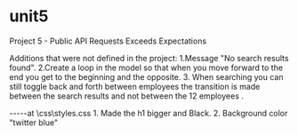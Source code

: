 # unit5

Project 5 - Public API Requests Exceeds Expectations

Additions that were not defined in the project: 
	1.Message "No search results found". 
	2.Create a loop in the model so that when you move forward to the end you get to the beginning and the opposite. 
	3. When searching you can still toggle back and forth between employees the transition is made between the search results and not between the 12 employees .

-----at \css\styles.css
	1. Made the h1 bigger and Black.
	2. Background color "twitter blue"
